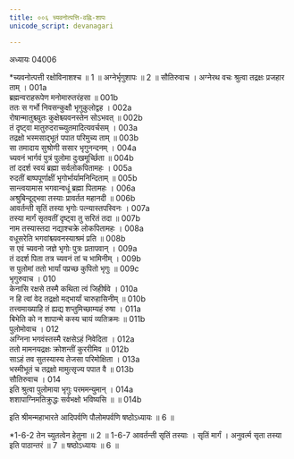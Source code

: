 ```yaml
---
title: ००६ च्यवनोत्पत्ति-वह्नि-शापः
unicode_script: devanagari

---
```



अध्यायः 04006

*च्यवनोत्पत्ती रक्षोविनाशश्च ॥ 1 ॥ अग्नेर्भृगुशापः ॥ 2 ॥
सौतिरुवाच ।
अग्नेरथ वचः श्रुत्वा तद्रक्षः प्रजहार ताम् ।	001a  
ब्रह्मन्वराहरूपेण मनोमारुतरंहसा ॥	001b  
ततः स गर्भो निवसन्कुक्षौ भृगुकुलोद्वह ।	002a  
रोषान्मातुश्च्युतः कुक्षेश्च्यवनस्तेन सोऽभवत् ॥	002b  
तं दृष्ट्वा मातुरुदराच्च्युतमादित्यवर्चसम् ।	003a  
तद्रक्षो भस्मसाद्भूतं पपात परिमुच्य ताम् ॥	003b  
सा तमादाय सुश्रोणी ससार भृगुनन्दनम् ।	004a  
च्यवनं भार्गवं पुत्रं पुलोमा दुःखमूर्च्छिता ॥	004b  
तां ददर्श स्वयं ब्रह्मा सर्वलोकपितामहः ।	005a  
रुदतीं बाष्पपूर्णाक्षीं भृगोर्भार्यामनिन्दिताम् ॥	005b  
सान्त्वयामास भगवान्वधूं ब्रह्मा पितामहः ।	006a  
अश्रुबिन्दूद्भवा तस्याः प्रावर्तत महानदी ॥	006b  
आवर्तन्ती सृतिं तस्या भृगोः पत्न्यास्तपस्विनः ।	007a  
तस्या मार्गं सृतवतीं दृष्ट्वा तु सरितं तदा ॥	007b  
नाम तस्यास्तदा नद्याश्चक्रे लोकपितामहः ।	008a  
वधूसरेति भगवांश्च्यवनस्याश्रमं प्रति ॥	008b  
स एवं च्यवनो जज्ञे भृगोः पुत्रः प्रतापवान् ।	009a  
तं ददर्श पिता तत्र च्यवनं तां च भामिनीम् ।	009b  
स पुलोमां ततो भार्यां पप्रच्छ कुपितो भृगुः ॥	009c  
भृगुरुवाच ।	010  
केनासि रक्षसे तस्मै कथिता त्वं जिहीर्षवे ।	010a  
न हि त्वां वेद तद्रक्षो मद्भार्यां चारुहासिनीम् ॥	010b  
तत्त्वमाख्याहि तं ह्यद्य शप्तुमिच्छाम्यहं रुषा ।	011a  
बिभेति को न शापान्मे कस्य चायं व्यतिक्रमः ॥	011b  
पुलोमोवाच ।	012  
अग्निना भगवंस्तस्मै रक्षसेऽहं निवेदिता ।	012a  
ततो मामनयद्रक्षः क्रोशन्तीं कुररीमिव ॥	012b  
साऽहं तव सुतस्यास्य तेजसा परिमोक्षिता ।	013a  
भस्मीभूतं च तद्रक्षो मामुत्सृज्य पपात वै ॥	013b  
सौतिरुवाच ।	014  
इति श्रुत्वा पुलोमाया भृगुः परममन्युमान् ।	014a  
शशापाग्निमतिक्रुद्धः सर्वभक्षो भविष्यसि ॥ ॥	014b  

इति श्रीमन्महाभारते आदिपर्वणि पौलोमपर्वणि षष्ठोऽध्यायः ॥ 6 ॥

*1-6-2 तेन च्युतत्वेन हेतुना ॥ 2 ॥ 1-6-7 आवर्तन्ती सृतिं तस्याः । सृतिं मार्गं । अनुवर्त्म सृता तस्या इति पाठान्तरं ॥ 7 ॥ षष्ठोऽध्यायः ॥ 6 ॥